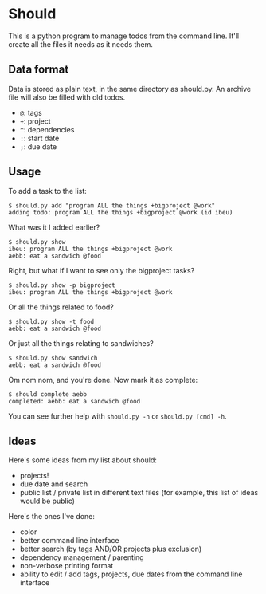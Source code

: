 Should
======

This is a python program to manage todos from the command line. It'll
create all the files it needs as it needs them.

Data format
-----------

Data is stored as plain text, in the same directory as should.py. An
archive file will also be filled with old todos.

 - `@`: tags
 - `+`: project
 - `^`: dependencies
 - `:`: start date
 - `;`: due date

Usage
-----

To add a task to the list:

    $ should.py add "program ALL the things +bigproject @work"
    adding todo: program ALL the things +bigproject @work (id ibeu)

What was it I added earlier?

    $ should.py show
    ibeu: program ALL the things +bigproject @work
    aebb: eat a sandwich @food

Right, but what if I want to see only the bigproject tasks?

    $ should.py show -p bigproject
    ibeu: program ALL the things +bigproject @work

Or all the things related to food?

    $ should.py show -t food
    aebb: eat a sandwich @food

Or just all the things relating to sandwiches?

    $ should.py show sandwich
    aebb: eat a sandwich @food

Om nom nom, and you're done. Now mark it as complete:

    $ should complete aebb
    completed: aebb: eat a sandwich @food

You can see further help with `should.py -h` or `should.py [cmd] -h`.

Ideas
-----

Here's some ideas from my list about should:

 - projects!
 - due date and search
 - public list / private list in different text files (for example, this
   list of ideas would be public)

Here's the ones I've done:

 - color
 - better command line interface
 - better search (by tags AND/OR projects plus exclusion)
 - dependency management / parenting
 - non-verbose printing format
 - ability to edit / add tags, projects, due dates from the command line
   interface
